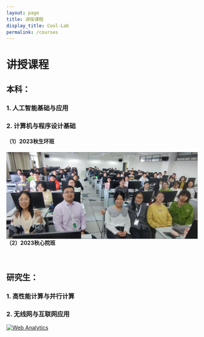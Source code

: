 ```yaml
---
layout: page
title: 讲授课程
display_title: Cool-Lab
permalink: /courses
---
```


# 讲授课程

## 本科：

### 1. 人工智能基础与应用

### 2. 计算机与程序设计基础
#### （1）2023秋生环班
<a href="imgs/course_imgs/202310-计算机与程序设计基础-生环班-合影.jpg"  style='float:right; text-align: right;'>
<img src="imgs/course_imgs/202310-计算机与程序设计基础-生环班-合影-small.jpg" align="center" />
</a>

<br/>

#### （2）2023秋心院班

<br/>

## 研究生：

### 1. 高性能计算与并行计算

### 2. 无线网与互联网应用

<!-- Default Statcounter code for elab.hpc.cool
https://hpc-cool.gitee.io -->
<script type="text/javascript">
var sc_project=12850236; 
var sc_invisible=1; 
var sc_security="6a3bb7ef"; 
</script>
<script type="text/javascript"
src="https://www.statcounter.com/counter/counter.js"
async></script>
<noscript><div class="statcounter"><a title="Web Analytics"
href="https://statcounter.com/" target="_blank"><img
class="statcounter"
src="https://c.statcounter.com/12850236/0/6a3bb7ef/1/"
alt="Web Analytics"
referrerPolicy="no-referrer-when-downgrade"></a></div></noscript>
<!-- End of Statcounter Code -->